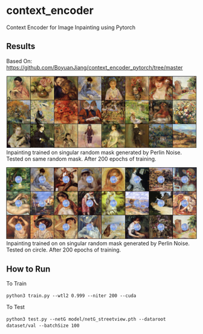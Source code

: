 # context_encoder
Context Encoder for Image Inpainting using Pytorch

## Results
Based On: https://github.com/BoyuanJiang/context_encoder_pytorch/tree/master


![Same Masks](single_mask.png)
Inpainting trained on singular random mask generated by Perlin Noise. Tested on same random mask. After 200 epochs of training. 


![Different Masks](diff_masks.png)
Inpainting trained on on singular random mask generated by Perlin Noise. Tested on circle. After 200 epochs of training. 

## How to Run
To Train

`python3 train.py --wtl2 0.999 --niter 200 --cuda`

To Test 

`python3 test.py --netG model/netG_streetview.pth --dataroot dataset/val --batchSize 100`
